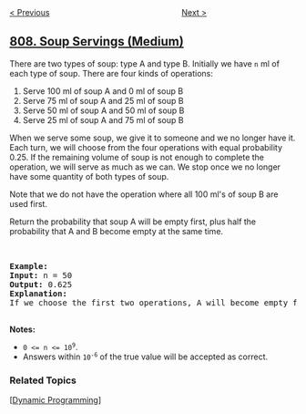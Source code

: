<!--|This file generated by command(leetcode description); DO NOT EDIT.    |-->
<!--+----------------------------------------------------------------------+-->
<!--|@author    openset <openset.wang@gmail.com>                           |-->
<!--|@link      https://github.com/openset                                 |-->
<!--|@home      https://github.com/openset/leetcode                        |-->
<!--+----------------------------------------------------------------------+-->

[< Previous](../max-increase-to-keep-city-skyline "Max Increase to Keep City Skyline")
　　　　　　　　　　　　　　　　
[Next >](../expressive-words "Expressive Words")

## [808. Soup Servings (Medium)](https://leetcode.com/problems/soup-servings "分汤")

<p>There are two types of soup: type A and type B. Initially we have <code>n</code> ml of each type of soup. There are four kinds of operations:</p>

<ol>
	<li>Serve 100 ml of soup A and 0 ml of soup B</li>
	<li>Serve 75 ml of soup A and 25&nbsp;ml of soup B</li>
	<li>Serve 50 ml of soup A and 50 ml of soup B</li>
	<li>Serve 25&nbsp;ml of soup A and 75&nbsp;ml of soup B</li>
</ol>

<p>When we serve some soup, we give it to someone and we no longer have it. Each turn, we will choose from the four operations with equal probability 0.25. If the remaining volume of soup is not enough to complete the operation, we will serve&nbsp;as much as we can. We stop once we no longer have some quantity of both types of soup.</p>

<p>Note that we do not have the operation where all 100 ml&#39;s of soup B are used first.</p>

<p>Return the probability that soup A will be empty first, plus half the probability that A and B become empty at the same time.</p>

<p>&nbsp;</p>

<pre>
<strong>Example:</strong>
<strong>Input:</strong> n = 50
<strong>Output:</strong> 0.625
<strong>Explanation:</strong> 
If we choose the first two operations, A will become empty first. For the third operation, A and B will become empty at the same time. For the fourth operation, B will become empty first. So the total probability of A becoming empty first plus half the probability that A and B become empty at the same time, is 0.25 * (1 + 1 + 0.5 + 0) = 0.625.

</pre>

<p><strong>Notes:</strong></p>

<ul>
	<li><code>0 &lt;= n &lt;= 10<sup>9</sup></code>.</li>
	<li>Answers within <code>10<sup>-6</sup></code> of the true value will be accepted as correct.</li>
</ul>

### Related Topics
  [[Dynamic Programming](../../tag/dynamic-programming/README.md)]
